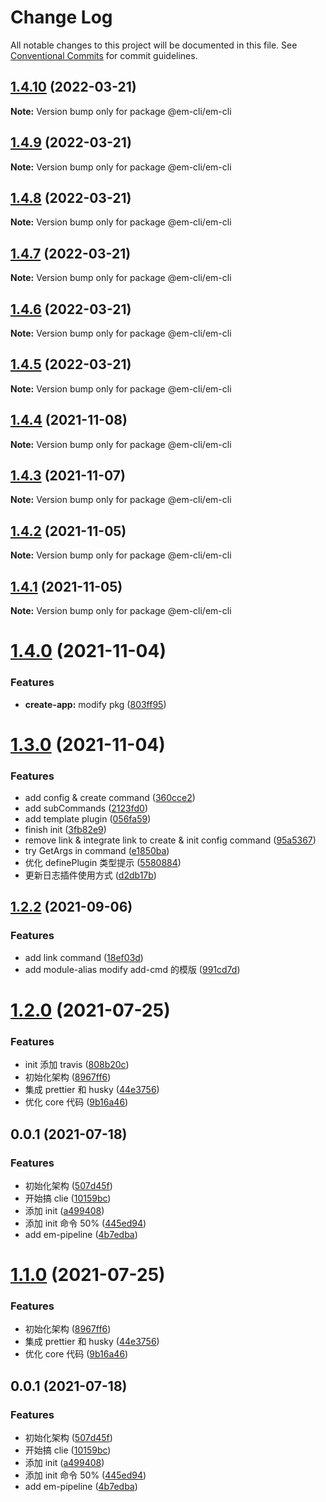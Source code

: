 # Change Log

All notable changes to this project will be documented in this file.
See [Conventional Commits](https://conventionalcommits.org) for commit guidelines.

## [1.4.10](https://github.com/edisonLzy/em-cli/compare/@em-cli/em-cli@1.4.9...@em-cli/em-cli@1.4.10) (2022-03-21)

**Note:** Version bump only for package @em-cli/em-cli

## [1.4.9](https://github.com/edisonLzy/em-cli/compare/@em-cli/em-cli@1.4.8...@em-cli/em-cli@1.4.9) (2022-03-21)

**Note:** Version bump only for package @em-cli/em-cli

## [1.4.8](https://github.com/edisonLzy/em-cli/compare/@em-cli/em-cli@1.4.7...@em-cli/em-cli@1.4.8) (2022-03-21)

**Note:** Version bump only for package @em-cli/em-cli

## [1.4.7](https://github.com/edisonLzy/em-cli/compare/@em-cli/em-cli@1.4.6...@em-cli/em-cli@1.4.7) (2022-03-21)

**Note:** Version bump only for package @em-cli/em-cli

## [1.4.6](https://github.com/edisonLzy/em-cli/compare/@em-cli/em-cli@1.4.4...@em-cli/em-cli@1.4.6) (2022-03-21)

**Note:** Version bump only for package @em-cli/em-cli

## [1.4.5](https://github.com/edisonLzy/em-cli/compare/@em-cli/em-cli@1.4.4...@em-cli/em-cli@1.4.5) (2022-03-21)

**Note:** Version bump only for package @em-cli/em-cli

## [1.4.4](https://github.com/edisonLzy/mono-cli/compare/@em-cli/em-cli@1.4.3...@em-cli/em-cli@1.4.4) (2021-11-08)

**Note:** Version bump only for package @em-cli/em-cli

## [1.4.3](https://github.com/edisonLzy/mono-cli/compare/@em-cli/em-cli@1.4.2...@em-cli/em-cli@1.4.3) (2021-11-07)

**Note:** Version bump only for package @em-cli/em-cli

## [1.4.2](https://github.com/edisonLzy/mono-cli/compare/@em-cli/em-cli@1.4.1...@em-cli/em-cli@1.4.2) (2021-11-05)

**Note:** Version bump only for package @em-cli/em-cli

## [1.4.1](https://github.com/edisonLzy/mono-cli/compare/@em-cli/em-cli@1.4.0...@em-cli/em-cli@1.4.1) (2021-11-05)

**Note:** Version bump only for package @em-cli/em-cli

# [1.4.0](https://github.com/edisonLzy/mono-cli/compare/@em-cli/em-cli@1.3.0...@em-cli/em-cli@1.4.0) (2021-11-04)

### Features

- **create-app:** modify pkg ([803ff95](https://github.com/edisonLzy/mono-cli/commit/803ff95fcba3816e49a99ea037b69b0ba7ca1f32))

# [1.3.0](https://github.com/edisonLzy/mono-cli/compare/@em-cli/em-cli@1.2.2...@em-cli/em-cli@1.3.0) (2021-11-04)

### Features

- add config & create command ([360cce2](https://github.com/edisonLzy/mono-cli/commit/360cce2055824602ea705a7de6a57e3d39249718))
- add subCommands ([2123fd0](https://github.com/edisonLzy/mono-cli/commit/2123fd0e78f7b1f9d43f7f31fc33c5f76c2f93ae))
- add template plugin ([056fa59](https://github.com/edisonLzy/mono-cli/commit/056fa591344847f7ba799827360a0ce9d189753f))
- finish init ([3fb82e9](https://github.com/edisonLzy/mono-cli/commit/3fb82e9ae7136558eb1a8df16ee43838b62b3673))
- remove link & integrate link to create & init config command ([95a5367](https://github.com/edisonLzy/mono-cli/commit/95a53677575d8a5c81942b401191fd96cb9fd803))
- try GetArgs in command ([e1850ba](https://github.com/edisonLzy/mono-cli/commit/e1850bad8ff4d62496e7b7dc9f98f874c36b127c))
- 优化 definePlugin 类型提示 ([5580884](https://github.com/edisonLzy/mono-cli/commit/5580884cf54c63e8429a00cf8805d0901c8c4f69))
- 更新日志插件使用方式 ([d2db17b](https://github.com/edisonLzy/mono-cli/commit/d2db17bb5a4c4a5f48681ce57932936794110cb5))

## [1.2.2](https://github.com/edisonLzy/mono-cli/compare/@em-cli/em-cli@1.2.1...@em-cli/em-cli@1.2.2) (2021-09-06)

### Features

- add link command ([18ef03d](https://github.com/edisonLzy/mono-cli/commit/18ef03d4488ec666db9a46128ee2f9970675a0d3))
- add module-alias modify add-cmd 的模版 ([991cd7d](https://github.com/edisonLzy/mono-cli/commit/991cd7d6b9b0259c35a498b49b0eafa7d7c68c7c))

# [1.2.0](https://github.com/edisonLzy/mono-cli/compare/@em-cli/em-cli@1.0.6...@em-cli/em-cli@1.2.0) (2021-07-25)

### Features

- init 添加 travis ([808b20c](https://github.com/edisonLzy/mono-cli/commit/808b20cbfa01e520a59259d8471b4a959bd721da))
- 初始化架构 ([8967ff6](https://github.com/edisonLzy/mono-cli/commit/8967ff6ec5de7587f373acee70e7b9557f46367c))
- 集成 prettier 和 husky ([44e3756](https://github.com/edisonLzy/mono-cli/commit/44e3756b822d96636eb0a4911c003c364e8db7d8))
- 优化 core 代码 ([9b16a46](https://github.com/edisonLzy/mono-cli/commit/9b16a461774311dd45133c0ee23c8a50e098e098))

## 0.0.1 (2021-07-18)

### Features

- 初始化架构 ([507d45f](https://github.com/edisonLzy/mono-cli/commit/507d45fe2072c1d09a77af78307e02679d711fb4))
- 开始搞 clie ([10159bc](https://github.com/edisonLzy/mono-cli/commit/10159bc42ccc9b79d17608279ab34ba33c214c20))
- 添加 init ([a499408](https://github.com/edisonLzy/mono-cli/commit/a4994083d5046aa49d22afd9a445b01e30305b63))
- 添加 init 命令 50% ([445ed94](https://github.com/edisonLzy/mono-cli/commit/445ed94a0479aca3d5cc0e3aabc9f38dcf30734f))
- add em-pipeline ([4b7edba](https://github.com/edisonLzy/mono-cli/commit/4b7edba43e2fa5c68c822264f52cc609ace22071))

# [1.1.0](https://github.com/edisonLzy/mono-cli/compare/@em-cli/em-cli@1.0.6...@em-cli/em-cli@1.1.0) (2021-07-25)

### Features

- 初始化架构 ([8967ff6](https://github.com/edisonLzy/mono-cli/commit/8967ff6ec5de7587f373acee70e7b9557f46367c))
- 集成 prettier 和 husky ([44e3756](https://github.com/edisonLzy/mono-cli/commit/44e3756b822d96636eb0a4911c003c364e8db7d8))
- 优化 core 代码 ([9b16a46](https://github.com/edisonLzy/mono-cli/commit/9b16a461774311dd45133c0ee23c8a50e098e098))

## 0.0.1 (2021-07-18)

### Features

- 初始化架构 ([507d45f](https://github.com/edisonLzy/mono-cli/commit/507d45fe2072c1d09a77af78307e02679d711fb4))
- 开始搞 clie ([10159bc](https://github.com/edisonLzy/mono-cli/commit/10159bc42ccc9b79d17608279ab34ba33c214c20))
- 添加 init ([a499408](https://github.com/edisonLzy/mono-cli/commit/a4994083d5046aa49d22afd9a445b01e30305b63))
- 添加 init 命令 50% ([445ed94](https://github.com/edisonLzy/mono-cli/commit/445ed94a0479aca3d5cc0e3aabc9f38dcf30734f))
- add em-pipeline ([4b7edba](https://github.com/edisonLzy/mono-cli/commit/4b7edba43e2fa5c68c822264f52cc609ace22071))
